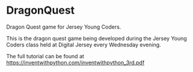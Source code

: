 # DragonQuest
Dragon Quest game for Jersey Young Coders.

This is the dragon quest game being developed during the Jersey Young Coders class held at Digital Jersey every Wednesday evening.

The full tutorial can be found at https://inventwithpython.com/inventwithpython_3rd.pdf
